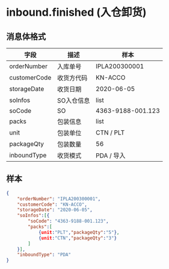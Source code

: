 # inbound.finished (入仓卸货)

## 消息体格式

| 字段           | 描述              | 样本             |
|----------------|------------------|---------------   |
| orderNumber    | 入库单号          | IPLA200300001   |
| customerCode   | 收货方代码        | KN-ACCO         |
| storageDate    | 收货日期          |2020-06-05       |
| soInfos        | SO入仓信息        |list             |
| soCode         |  SO              |4363-9188-001.123|
| packs          | 包装信息          |list             |
| unit           | 包装单位          |CTN / PLT        |
| packageQty     | 包装数量          | 56              |
| inboundType    | 收货模式          | PDA / 导入      |


## 样本

```json
{
    "orderNumber": "IPLA200300001",
    "customerCode": "KN-ACCO",
    "storageDate": "2020-06-05",
    "soInfos":[{
        "soCode": "4363-9188-001.123",
        "packs":[
            {unit:"PLT","packageQty":"5"},
            {unit:"CTN","packageQty":"3"}
        ]
    }],
    "inboundType": "PDA"
}
```

